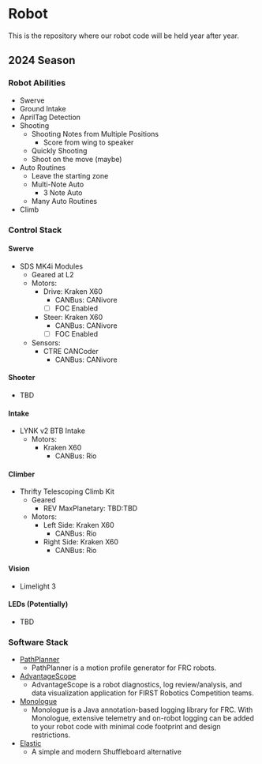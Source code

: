 # Robot <br>
This is the repository where our robot code will be held year after year.

## 2024 Season
### Robot Abilities
- Swerve
- Ground Intake
- AprilTag Detection
- Shooting
    - Shooting Notes from Multiple Positions
        - Score from wing to speaker
    - Quickly Shooting
    - Shoot on the move (maybe)
- Auto Routines
    - Leave the starting zone
    - Multi-Note Auto
        - 3 Note Auto
    - Many Auto Routines
- Climb

### Control Stack 
#### Swerve
- SDS MK4i Modules
    - Geared at L2
    - Motors:
        - Drive: Kraken X60
            - CANBus: CANivore
            - [ ] FOC Enabled
        - Steer: Kraken X60
            - CANBus: CANivore
            - [ ] FOC Enabled
    - Sensors:
        - CTRE CANCoder
            - CANBus: CANivore
    

#### Shooter
- TBD

#### Intake
- LYNK v2 BTB Intake
    - Motors: 
        - Kraken X60
            - CANBus: Rio

#### Climber
- Thrifty Telescoping Climb Kit
    - Geared
        - REV MaxPlanetary: TBD:TBD 
    - Motors:
        - Left Side: Kraken X60
            - CANBus: Rio
        - Right Side: Kraken X60
            - CANBus: Rio

#### Vision
- Limelight 3

#### LEDs (Potentially)
- TBD

### Software Stack
- [PathPlanner](https://github.com/mjansen4857/pathplanner)
    - PathPlanner is a motion profile generator for FRC robots.
- [AdvantageScope](https://github.com/Mechanical-Advantage/AdvantageScope)
    - AdvantageScope is a robot diagnostics, log review/analysis, and data visualization application for FIRST Robotics Competition teams.
- [Monologue](https://github.com/shueja/Monologue)
    - Monologue is a Java annotation-based logging library for FRC. With Monologue, extensive telemetry and on-robot logging can be added to your robot code with minimal code footprint and design restrictions.
- [Elastic](https://github.com/Gold872/elastic-dashboard)
    - A simple and modern Shuffleboard alternative
